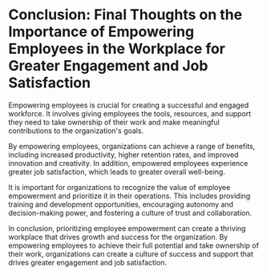 Conclusion: Final Thoughts on the Importance of Empowering Employees in the Workplace for Greater Engagement and Job Satisfaction
=================================================================================================================================

Empowering employees is crucial for creating a successful and engaged workforce. It involves giving employees the tools, resources, and support they need to take ownership of their work and make meaningful contributions to the organization's goals.

By empowering employees, organizations can achieve a range of benefits, including increased productivity, higher retention rates, and improved innovation and creativity. In addition, empowered employees experience greater job satisfaction, which leads to greater overall well-being.

It is important for organizations to recognize the value of employee empowerment and prioritize it in their operations. This includes providing training and development opportunities, encouraging autonomy and decision-making power, and fostering a culture of trust and collaboration.

In conclusion, prioritizing employee empowerment can create a thriving workplace that drives growth and success for the organization. By empowering employees to achieve their full potential and take ownership of their work, organizations can create a culture of success and support that drives greater engagement and job satisfaction.
